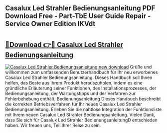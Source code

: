 ## Casalux Led Strahler Bedienungsanleitung PDF Download Free - Part-TbE User Guide Repair - Service Owner Edition IKVdt

# <h2><a href="http://df0ge7.blite.top/?on=Casalux+Led+Strahler+Bedienungsanleitung">🔗Download 👉🔴 Casalux Led Strahler Bedienungsanleitung</a></h2>

[![Casalux Led Strahler Bedienungsanleitung new download](https://i.imgur.com/lujVjoI.png)](http://df0ge7.blite.top/?on=Casalux+Led+Strahler+Bedienungsanleitung)
Grüße und willkommen zum umfassenden Benutzerhandbuch für Ihr neu erworbenes Casalux Led Strahler Bedienungsanleitung. Dieses Handbuch soll Ihnen helfen, das Beste aus Ihrem Produkt herauszuholen, indem es eine gründliche Erläuterung seiner Funktionen, des Installationsprozesses, der Bedienungsanleitung, der Wartungstipps und der Verfahren zur Fehlerbehebung enthält. Bedienungsanleitung Dieses Handbuch beschreibt die korrekten Betriebsverfahren für Ihr neues Casalux Led Strahler Bedienungsanleitung. Erleben Sie die nahtlose Integration der Funktionsliste mit Ihrem neuen Casalux Led Strahler Bedienungsanleitung. Vielen Dank, dass Sie sich für Casalux Led Strahler BedienungsanleitungD entschieden haben. Wir freuen uns, Teil Ihrer Reise zu sein.
